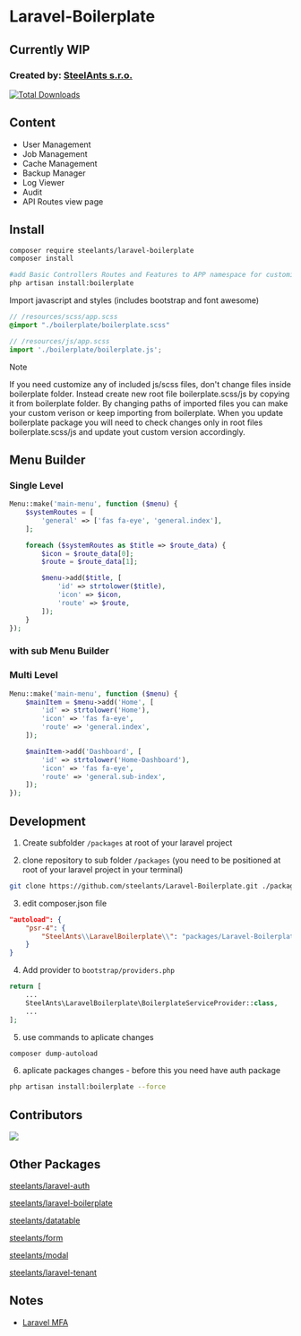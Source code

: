 # Laravel-Boilerplate

## Currently WIP

### Created by: [SteelAnts s.r.o.](https://www.steelants.cz/)

[![Total Downloads](https://img.shields.io/packagist/dt/steelants/laravel-boilerplate.svg?style=flat-square)](https://packagist.org/packages/steelants/laravel-boilerplate)

## Content
- User Management
- Job Management
- Cache Management
- Backup Manager
- Log Viewer
- Audit
- API Routes view page
  
## Install

```bash
composer require steelants/laravel-boilerplate
composer install

#add Basic Controllers Routes and Features to APP namespace for customization
php artisan install:boilerplate
```

Import javascript and styles (includes bootstrap and font awesome)
```scss
// /resources/scss/app.scss
@import "./boilerplate/boilerplate.scss"
```
```js
// /resources/js/app.scss
import './boilerplate/boilerplate.js';
```
> [!NOTE]
> If you need customize any of included js/scss files, don't change files inside boilerplate folder.
> Instead create new root file boilerplate.scss/js by copying it from boilerplate folder. By changing paths of imported files you can make your custom verison or keep importing from boilerplate. 
> When you update boilerplate package you will need to check changes only in root files boilerplate.scss/js and update yout custom version accordingly.

## Menu Builder
### Single Level
```php
Menu::make('main-menu', function ($menu) {
    $systemRoutes = [
        'general' => ['fas fa-eye', 'general.index'],
    ];

    foreach ($systemRoutes as $title => $route_data) {
        $icon = $route_data[0];
        $route = $route_data[1];

        $menu->add($title, [
            'id' => strtolower($title),
            'icon' => $icon,
            'route' => $route,
        ]);
    }
});
```

### with sub Menu  Builder
### Multi Level
```php
Menu::make('main-menu', function ($menu) {
    $mainItem = $menu->add('Home', [
        'id' => strtolower('Home'),
        'icon' => 'fas fa-eye',
        'route' => 'general.index',
    ]);

    $mainItem->add('Dashboard', [
        'id' => strtolower('Home-Dashboard'),
        'icon' => 'fas fa-eye',
        'route' => 'general.sub-index',
    ]);
});
```

## Development

1. Create subfolder `/packages` at root of your laravel project

2. clone repository to sub folder `/packages` (you need to be positioned at root of your laravel project in your terminal)
```bash
git clone https://github.com/steelants/Laravel-Boilerplate.git ./packages/Laravel-Boilerplate
```

3. edit composer.json file
```json
"autoload": {
	"psr-4": {
		"SteelAnts\\LaravelBoilerplate\\": "packages/Laravel-Boilerplate/src/"
	}
}
```

4. Add provider to `bootstrap/providers.php`
```php
return [
	...
	SteelAnts\LaravelBoilerplate\BoilerplateServiceProvider::class,
	...
];
```

5. use commands to aplicate changes
```bash
composer dump-autoload
```

6. aplicate packages changes - before this you need have auth package
```bash
php artisan install:boilerplate --force
```

## Contributors
<a href="https://github.com/steelants/Laravel-Boilerplate/graphs/contributors">
  <img src="https://contrib.rocks/image?repo=steelants/Laravel-Boilerplate" />
</a>

## Other Packages
[steelants/laravel-auth](https://github.com/steelants/laravel-auth)

[steelants/laravel-boilerplate](https://github.com/steelants/Laravel-Boilerplate)

[steelants/datatable](https://github.com/steelants/Livewire-DataTable)

[steelants/form](https://github.com/steelants/Laravel-Form)

[steelants/modal](https://github.com/steelants/Livewire-Modal)

[steelants/laravel-tenant](https://github.com/steelants/Laravel-Tenant)


## Notes
* [Laravel MFA](https://dev.to/roxie/how-to-add-google-s-two-factor-authentication-to-a-laravel-8-application-4jjp)
